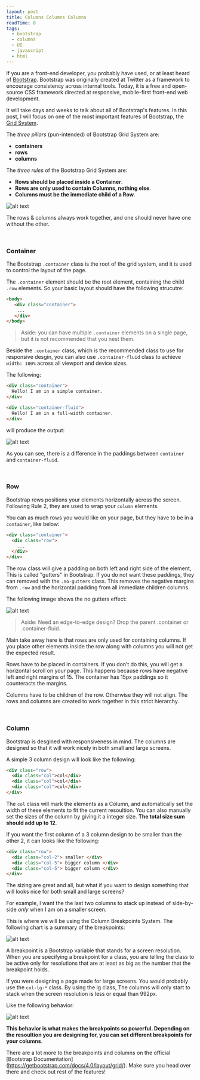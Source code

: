 ```yaml
---
layout: post
title: Columns Columns Columns
readTime: 8
tags:
  - bootstrap
  - columns
  - UI
  - javascript
  - html
---
```


If you are a front-end developer, you probably have used, or at least heard of [Bootstrap](https://getbootstrap.com/). 
Bootstrap was originally created at Twitter as a framework to encourage consistency across internal tools. Today, it is a free and open-source CSS framework directed at responsive, mobile-first front-end web development. 

It will take days and weeks to talk about all of Bootstrap's features. In this post, I will focus on one of the most important 
features of Bootstrap, the [Grid System](https://getbootstrap.com/docs/4.0/layout/grid/).

<!--more-->
The <em>three pillars</em> (pun-intended) of Bootstrap Grid System are: 
* **containers**
* **rows**
* **columns**

The <em>three rules</em> of the Bootstrap Grid System are:
* **Rows should be placed inside a Container**.
* **Rows are only used to contain Columns, nothing else**.
* **Columns must be the immediate child of a Row**.

![alt text][container-row-column]

[container-row-column]: https://raw.githubusercontent.com/yiqu/yiqu.github.io/master/assets/images/container-row-column.png "Container Row Column"

The rows & columns always work together, and one should never have one without the other.

<br/>

### Container

The Bootstrap <code>.container</code> class is the root of the grid system, and it is used to control the layout of the page. 

The <code>.container</code> element should be the root element, containing the child <code>.row</code> elements. 
So your basic layout should have the following strucutre:

```html
<body>
   <div class="container">
    ...
   </div>
</body>
```

> Aside: you can have multiple <code>.container</code> elements on a single page, but it is not recommended that you
nest them.

Beside the <code>.container</code> class, which is the recommended class to use for responsive desgin, you can also use <code>.container-fluid</code> class to achieve <code>width: 100%</code> across all viewport and device sizes. 

The following:

```html
<div class="container">
  Hello! I am in a simple container.
</div>

<div class="container-fluid">
  Hello! I am in a full-width container.
</div>
```
will produce the output:

![alt text][container]

[container]: https://raw.githubusercontent.com/yiqu/yiqu.github.io/master/assets/images/container.png.png "Container"

As you can see, there is a difference in the paddings between <code>container</code> and <code>container-fluid</code>.

<br/>

### Row

Bootstrap rows positions your elements horizontally across the screen. Following Rule 2, they are used to wrap your <code>column</code> elements.

You can as much rows you would like on your page, but they have to be in a <code>container</code>, like below:

```html
<div class="container">
  <div class="row">
    ...
  </div>
</div>
```

The row class will give a padding on both left and right side of the element, This is called "gutters" in Bootstrap. If you do not want
these paddings, they can removed with the <code>.no-gutters</code> class. This removes the negative margins from <code>.row</code> and the horizontal padding from all immediate children columns.

The following image shows the no gutters effect:

![alt text][NoGutter]

[NoGutter]: https://raw.githubusercontent.com/yiqu/yiqu.github.io/master/assets/images/gutters.png "GutterNo"

> Aside: Need an edge-to-edge design? Drop the parent .container or .container-fluid.

Main take away here is that rows are only used for containing columns. If you place other elements inside the row along with columns you will not get the expected result.

Rows have to be placed in containers. If you don’t do this, you will get a horizontal scroll on your page. This happens because rows have negative left and right margins of 15. The container has 15px paddings so it counteracts the margins.

Columns have to be children of the row. Otherwise they will not align. The rows and columns are created to work together in this strict hierarchy.

<br/>

### Column

Bootstrap is desgined with responsiveness in mind. The columns are designed so that it will work nicely in both small and large screens.

A simple 3 column design will look like the following:

```html
<div class="row">
  <div class="col">col</div>
  <div class="col">col</div>
  <div class="col">col</div>
</div>
```

The <code>col</code> class will mark the elements as a Column, and automatically set the width of these elements to fit the current
resoultion. You can also manually set the sizes of the column by giving it a integer size. **The total size sum should add up to 12**. 

If you want the first column of a 3 column design to be smaller than the other 2, it can looks like the following:

```html
<div class="row">
  <div class="col-2"> smaller </div>
  <div class="col-5"> bigger column </div>
  <div class="col-5"> bigger column </div>
</div>
```

The sizing are great and all, but what if you want to design something that will looks nice for both small and large screens? 

For example, I want the the last two columns to stack up instead of side-by-side *only* when I am on a smaller screen.


This is where we will be using the Column Breakpoints System. The following chart is a summary of the breakpoints:

![alt text][chart]

[chart]: https://raw.githubusercontent.com/yiqu/yiqu.github.io/master/assets/images/col-chart.png "chart"

A breakpoint is a Bootstrap variable that stands for a screen resolution. When you are specifying a breakpoint for a class, you are telling the class to be active only for resolutions that are at least as big as the number that the breakpoint holds.

If you were designing a page made for large screens. You would probably use the <code>col-lg-*</code> class. By using the lg class,
The columns will only start to stack when the screen resolution is less or equal than 992px.

Like the following behavior:

![alt text][bp-1]

[bp-1]: https://raw.githubusercontent.com/yiqu/yiqu.github.io/master/assets/images/bp-1.png "chart"

**This behavior is what makes the breakpoints so powerful. Depending on the resoultion you are designing for, you can set different
breakpoints for your columns**.

There are a lot more to the breakpoints and columns on the official [Bootstrap Documentation] (https://getbootstrap.com/docs/4.0/layout/grid/). Make sure you head over there and check out rest of the features!


